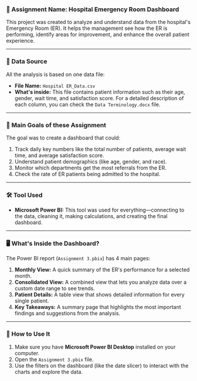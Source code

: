  
### 🏥 Assignment Name: Hospital Emergency Room Dashboard

This project was created to analyze and understand data from the hospital's Emergency Room (ER). It helps the management see how the ER is performing, identify areas for improvement, and enhance the overall patient experience.

---

### 📂 Data Source

All the analysis is based on one data file:
* **File Name:** `Hospital ER_Data.csv`
* **What's inside:** This file contains patient information such as their age, gender, wait time, and satisfaction score. For a detailed description of each column, you can check the `Data Terminology.docx` file.

---

### 🎯 Main Goals of these Assignment 

The goal was to create a dashboard that could:
1.  Track daily key numbers like the total number of patients, average wait time, and average satisfaction score.
2.  Understand patient demographics (like age, gender, and race).
3.  Monitor which departments get the most referrals from the ER.
4.  Check the rate of ER patients being admitted to the hospital.

---

### 🛠️ Tool Used

* **Microsoft Power BI:** This tool was used for everything—connecting to the data, cleaning it, making calculations, and creating the final dashboard.

---

### 🖥️ What's Inside the Dashboard?

The Power BI report (`Assignment 3.pbix`) has 4 main pages:

1.  **Monthly View:** A quick summary of the ER's performance for a selected month.
2.  **Consolidated View:** A combined view that lets you analyze data over a custom date range to see trends.
3.  **Patient Details:** A table view that shows detailed information for every single patient.
4.  **Key Takeaways:** A summary page that highlights the most important findings and suggestions from the analysis.

---

### 🚀 How to Use It

1.  Make sure you have **Microsoft Power BI Desktop** installed on your computer.
2.  Open the `Assignment 3.pbix` file.
3.  Use the filters on the dashboard (like the date slicer) to interact with the charts and explore the data.
